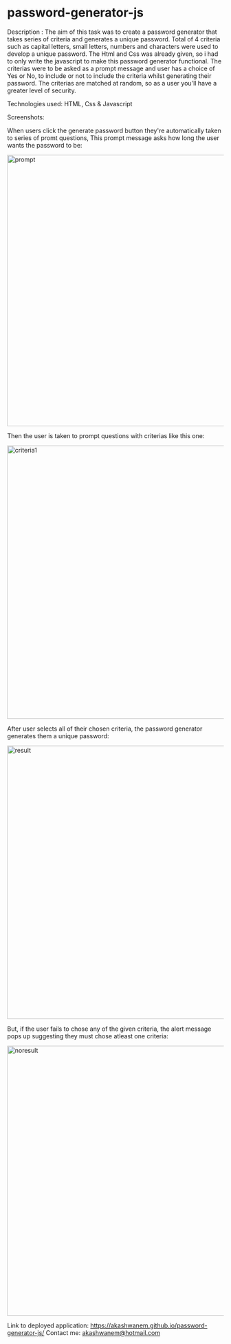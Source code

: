 # password-generator-js

Description : The aim of this task was to create a password generator that takes series of criteria and generates a unique password. Total of 4 criteria such as capital letters, small letters, numbers and characters were used to develop a unique password. The Html and Css was already given, so i had to only write the javascript to make this password generator functional. The criterias were to be asked as a prompt message and user has a choice of Yes or No, to include or not to include the criteria whilst generating their password. The criterias are matched at random, so as a user you'll have a greater level of security. 

Technologies used: HTML, Css & Javascript

Screenshots:

When users click the generate password button they're automatically taken to series of promt questions,
This prompt message asks how long the user wants the password to be:

<img width="629" alt="prompt" src="https://user-images.githubusercontent.com/88898180/148661293-0bda2b56-fa72-43d2-90fb-c562b300035d.png">

Then the user is taken to prompt questions with criterias like this one:

<img width="634" alt="criteria1" src="https://user-images.githubusercontent.com/88898180/148661372-e2e46365-bc72-4b9e-93ca-651f454513d7.png">

After user selects all of their chosen criteria, the password generator generates them a unique password:

<img width="634" alt="result" src="https://user-images.githubusercontent.com/88898180/148661438-6db4bfd1-4bd9-4c70-94b1-5b3fb92a72ec.png">

But, if the user fails to chose any of the given criteria, the alert message pops up suggesting they must chose atleast one criteria:

<img width="626" alt="noresult" src="https://user-images.githubusercontent.com/88898180/148661518-642cb872-beb2-4fc5-99d1-e824167aa825.png">

Link to deployed application: https://akashwanem.github.io/password-generator-js/
Contact me: akashwanem@hotmail.com
